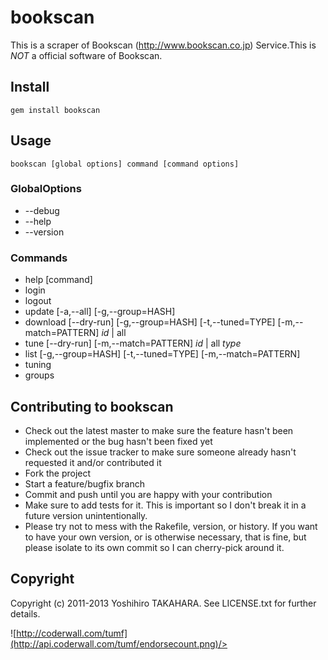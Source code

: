 bookscan
========

This is a scraper of Bookscan (http://www.bookscan.co.jp) Service.This is *NOT* a official software of Bookscan.

Install
-------

    gem install bookscan
 
Usage
-----

    bookscan [global options] command [command options]

### GlobalOptions

* --debug
* --help
* --version

### Commands

* help [command]
* login
* logout
* update [-a,--all] [-g,--group=HASH]
* download [--dry-run] [-g,--group=HASH] [-t,--tuned=TYPE] [-m,--match=PATTERN] _id_ | all
* tune [--dry-run]  [-m,--match=PATTERN] _id_ | all _type_
* list [-g,--group=HASH] [-t,--tuned=TYPE] [-m,--match=PATTERN]
* tuning
* groups

Contributing to bookscan
-------------------------
 
* Check out the latest master to make sure the feature hasn't been implemented or the bug hasn't been fixed yet
* Check out the issue tracker to make sure someone already hasn't requested it and/or contributed it
* Fork the project
* Start a feature/bugfix branch
* Commit and push until you are happy with your contribution
* Make sure to add tests for it. This is important so I don't break it in a future version unintentionally.
* Please try not to mess with the Rakefile, version, or history. If you want to have your own version, or is otherwise necessary, that is fine, but please isolate to its own commit so I can cherry-pick around it.

Copyright
---------

Copyright (c) 2011-2013 Yoshihiro TAKAHARA. See LICENSE.txt for further details.

![http://coderwall.com/tumf](http://api.coderwall.com/tumf/endorsecount.png)/>

